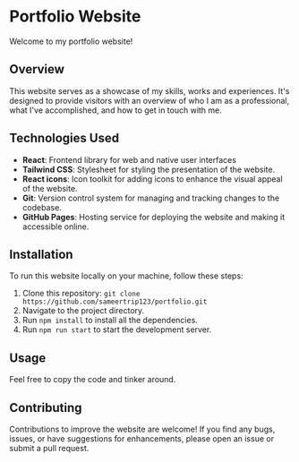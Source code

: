 # Portfolio Website

Welcome to my portfolio website!

## Overview

This website serves as a showcase of my skills, works and experiences. It's designed to provide visitors with an overview of who I am as a professional, what I've accomplished, and how to get in touch with me.

## Technologies Used

- **React**: Frontend library for web and native user interfaces
- **Tailwind CSS**: Stylesheet for styling the presentation of the website.
- **React icons**: Icon toolkit for adding icons to enhance the visual appeal of the website.
- **Git**: Version control system for managing and tracking changes to the codebase.
- **GitHub Pages**: Hosting service for deploying the website and making it accessible online.

## Installation

To run this website locally on your machine, follow these steps:

1. Clone this repository: `git clone https://github.com/sameertrip123/portfolio.git`
2. Navigate to the project directory.
3. Run `npm install` to install all the dependencies.
4. Run `npm run start` to start the development server.

## Usage

Feel free to copy the code and tinker around.

## Contributing

Contributions to improve the website are welcome! If you find any bugs, issues, or have suggestions for enhancements, please open an issue or submit a pull request.
